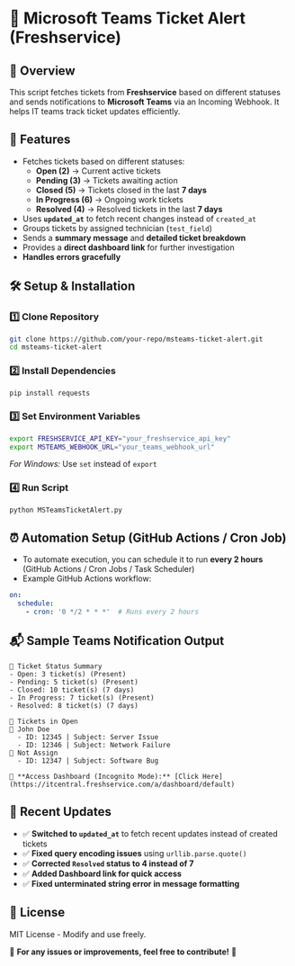 # 📌 Microsoft Teams Ticket Alert (Freshservice)

## 🎯 Overview
This script fetches tickets from **Freshservice** based on different statuses and sends notifications to **Microsoft Teams** via an Incoming Webhook. It helps IT teams track ticket updates efficiently.

## 🚀 Features
- Fetches tickets based on different statuses:
  - **Open (2)** → Current active tickets
  - **Pending (3)** → Tickets awaiting action
  - **Closed (5)** → Tickets closed in the last **7 days**
  - **In Progress (6)** → Ongoing work tickets
  - **Resolved (4)** → Resolved tickets in the last **7 days**
- Uses **`updated_at`** to fetch recent changes instead of `created_at`
- Groups tickets by assigned technician (`test_field`)
- Sends a **summary message** and **detailed ticket breakdown**
- Provides a **direct dashboard link** for further investigation
- **Handles errors gracefully**

## 🛠️ Setup & Installation
### 1️⃣ **Clone Repository**
```bash
git clone https://github.com/your-repo/msteams-ticket-alert.git
cd msteams-ticket-alert
```

### 2️⃣ **Install Dependencies**
```bash
pip install requests
```

### 3️⃣ **Set Environment Variables**
```bash
export FRESHSERVICE_API_KEY="your_freshservice_api_key"
export MSTEAMS_WEBHOOK_URL="your_teams_webhook_url"
```
_For Windows:_ Use `set` instead of `export`

### 4️⃣ **Run Script**
```bash
python MSTeamsTicketAlert.py
```

## ⏰ Automation Setup (GitHub Actions / Cron Job)
- To automate execution, you can schedule it to run **every 2 hours** (GitHub Actions / Cron Jobs / Task Scheduler)
- Example GitHub Actions workflow:
```yaml
on:
  schedule:
    - cron: '0 */2 * * *'  # Runs every 2 hours
```

## 📬 Sample Teams Notification Output
```
🎯 Ticket Status Summary
- Open: 3 ticket(s) (Present)
- Pending: 5 ticket(s) (Present)
- Closed: 10 ticket(s) (7 days)
- In Progress: 7 ticket(s) (Present)
- Resolved: 8 ticket(s) (7 days)

🚀 Tickets in Open
🔹 John Doe
  - ID: 12345 | Subject: Server Issue
  - ID: 12346 | Subject: Network Failure
🔹 Not Assign
  - ID: 12347 | Subject: Software Bug

🔗 **Access Dashboard (Incognito Mode):** [Click Here](https://itcentral.freshservice.com/a/dashboard/default)
```

## 📝 Recent Updates
- ✅ **Switched to `updated_at`** to fetch recent updates instead of created tickets
- ✅ **Fixed query encoding issues** using `urllib.parse.quote()`
- ✅ **Corrected `Resolved` status to 4 instead of 7**
- ✅ **Added Dashboard link for quick access**
- ✅ **Fixed unterminated string error in message formatting**

## 📄 License
MIT License - Modify and use freely.

🔹 **For any issues or improvements, feel free to contribute!** 🚀

